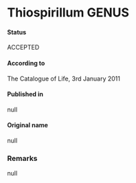 # Thiospirillum GENUS

#### Status
ACCEPTED

#### According to
The Catalogue of Life, 3rd January 2011

#### Published in
null

#### Original name
null

### Remarks
null